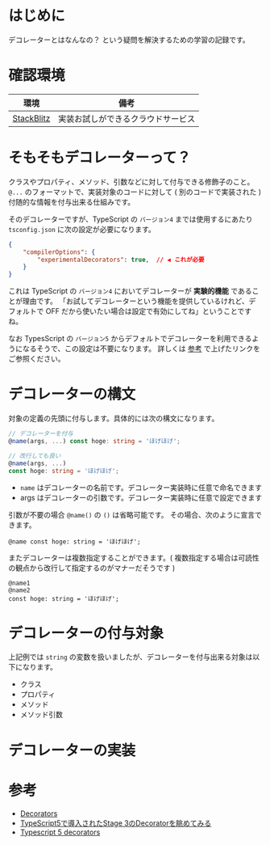# はじめに
デコレーターとはなんなの？ という疑問を解決するための学習の記録です。


# 確認環境

|  環境   |  備考 |
| --- | --- | 
| [StackBlitz](https://stackblitz.com/) | 実装お試しができるクラウドサービス | 

# そもそもデコレーターって？
クラスやプロパティ、メソッド、引数などに対して付与できる修飾子のこと。
`@...` のフォーマットで、実装対象のコードに対して ( 別のコードで実装された ) 付随的な情報を付与出来る仕組みです。

そのデコレーターですが、TypeScript の `バージョン4` までは使用するにあたり `tsconfig.json` に次の設定が必要になります。

```typescript:tsconfing.json
{
    "compilerOptions": {
        "experimentalDecorators": true,  // ◀ これが必要
    }
}
```

これは TypeScript の `バージョン4` においてデコレーターが **実験的機能** であることが理由です。
「お試してデコレーターという機能を提供しているけれど、デフォルトで OFF だから使いたい場合は設定で有効にしてね」ということですね。

なお TypesScript の `バージョン5` からデフォルトでデコレーターを利用できるようになるそうで、この設定は不要になります。
詳しくは [参考](#参考) で上げたリンクをご参照ください。

# デコレーターの構文
対象の定義の先頭に付与します。具体的には次の構文になります。

```typescript
// デコレーターを付与
@name(args, ...) const hoge: string = 'ほげほげ';

// 改行しても良い
@name(args, ...)
const hoge: string = 'ほげほげ';
```

- `name` はデコレーターの名前です。デコレーター実装時に任意で命名できます
- args はデコレーターの引数です。デコレーター実装時に任意で設定できます
 
引数が不要の場合 `@name()` の `()` は省略可能です。
その場合、次のように宣言できます。

```typescript:引数がない場合の宣言
@name const hoge: string = 'ほげほげ';
```

またデコレーターは複数指定することができます。( 複数指定する場合は可読性の観点から改行して指定するのがマナーだそうです )

```typescript:デコレーターを複数指定
@name1
@name2
const hoge: string = 'ほげほげ';
```

# デコレーターの付与対象
上記例では `string` の変数を扱いましたが、デコレーターを付与出来る対象は以下になります。

- クラス
- プロパティ
- メソッド
- メソッド引数

# デコレーターの実装

# 参考
- [Decorators](https://www.typescriptlang.org/docs/handbook/decorators.html)
- [TypeScript5で導入されたStage 3のDecoratorを眺めてみる](https://developer.mamezou-tech.com/blogs/2023/02/15/typescript5-decorator-intro/)
- [Typescript 5 decorators](https://angularexperts.io/blog/typescript-decorators)
